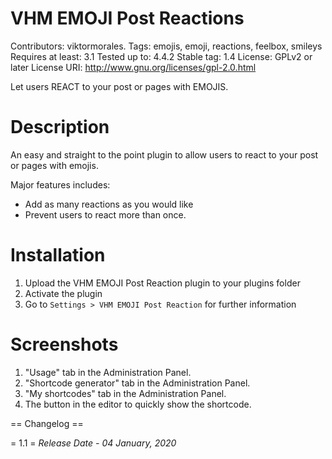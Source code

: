 # VHM EMOJI Post Reactions
Contributors: viktormorales.
Tags: emojis, emoji, reactions, feelbox, smileys
Requires at least: 3.1
Tested up to: 4.4.2
Stable tag: 1.4
License: GPLv2 or later
License URI: http://www.gnu.org/licenses/gpl-2.0.html

Let users REACT to your post or pages with EMOJIS.

# Description

An easy and straight to the point plugin to allow users to react to your post or pages with emojis.

Major features includes:

* Add as many reactions as you would like
* Prevent users to react more than once.

# Installation

1. Upload the VHM EMOJI Post Reaction plugin to your plugins folder
1. Activate the plugin
1. Go to `Settings > VHM EMOJI Post Reaction` for further information

# Screenshots

1. "Usage" tab in the Administration Panel.
2. "Shortcode generator" tab in the Administration Panel.
3. "My shortcodes" tab in the Administration Panel.
4. The button in the editor to quickly show the shortcode.

== Changelog ==

= 1.1 =
*Release Date - 04 January, 2020*